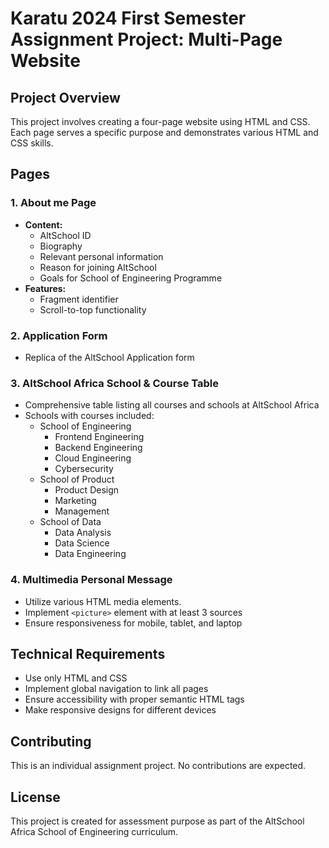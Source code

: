 # Karatu 2024 First Semester Assignment Project: Multi-Page Website

## Project Overview

This project involves creating a four-page website using HTML and CSS. Each page serves a specific purpose and demonstrates various HTML and CSS skills.

## Pages

### 1. About me Page

- **Content:**
  - AltSchool ID
  - Biography
  - Relevant personal information
  - Reason for joining AltSchool
  - Goals for School of Engineering Programme
- **Features:**
  - Fragment identifier
  - Scroll-to-top functionality

### 2. Application Form

- Replica of the AltSchool Application form

### 3. AltSchool Africa School & Course Table

- Comprehensive table listing all courses and schools at AltSchool Africa
- Schools with courses included:
  - School of Engineering
    - Frontend Engineering
    - Backend Engineering
    - Cloud Engineering
    - Cybersecurity
  - School of Product
    - Product Design
    - Marketing
    - Management
  - School of Data
    - Data Analysis
    - Data Science
    - Data Engineering

### 4. Multimedia Personal Message

- Utilize various HTML media elements.
- Implement `<picture>` element with at least 3 sources
- Ensure responsiveness for mobile, tablet, and laptop

## Technical Requirements

- Use only HTML and CSS
- Implement global navigation to link all pages
- Ensure accessibility with proper semantic HTML tags
- Make responsive designs for different devices

## Contributing

This is an individual assignment project. No contributions are expected.

## License

This project is created for assessment purpose as part of the AltSchool Africa School of Engineering curriculum.